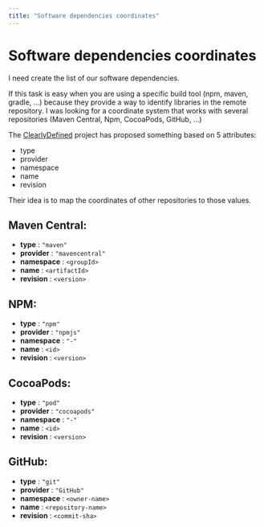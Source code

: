 ```yaml
---
title: "Software dependencies coordinates"
---
```


# Software dependencies coordinates

I need create the list of our software dependencies.

If this task is easy when you are using a specific build tool (npm, maven, gradle, ...) because they provide a way to identify libraries in the remote repository. I was looking for a coordinate system that works with several repositories (Maven Central, Npm, CocoaPods, GitHub, …)

The [ClearlyDefined](https://clearlydefined.io/) project has proposed something based on 5 attributes:

* type
* provider
* namespace
* name
* revision
	
Their idea is to map the coordinates of other repositories to those values.

## Maven Central:

* **type** : `"maven"`
* **provider** : `"mavencentral"`
* **namespace** : `<groupId>`
* **name** : `<artifactId>`
* **revision** : `<version>`

## NPM:

* **type** : `"npm"`
* **provider** : `"npmjs"`
* **namespace** : `"-"`
* **name** : `<id>`
* **revision** : `<version>`


## CocoaPods:

* **type** : `"pod"`
* **provider** : `"cocoapods"`
* **namespace** : `"-"`
* **name** : `<id>`
* **revision** : `<version>`

## GitHub:

* **type** : `"git"`
* **provider** : `"GitHub"`
* **namespace** : `<owner-name>`
* **name** : `<repository-name>`
* **revision** : `<commit-sha>`
